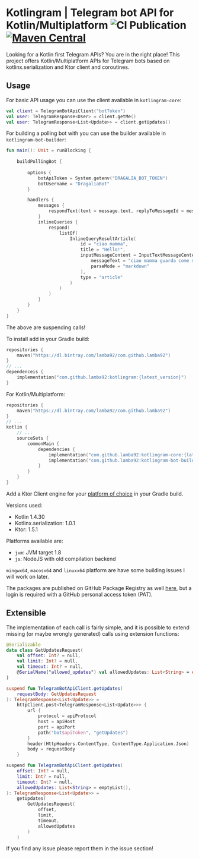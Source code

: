 # Kotlingram | Telegram bot API for Kotlin/Multiplatform ![CI Publication](https://github.com/lamba92/kotlingram/workflows/CI%20Publication/badge.svg) [![Maven Central](https://maven-badges.herokuapp.com/maven-central/com.github.lamba92/kotlingram-core/badge.svg)](https://maven-badges.herokuapp.com/maven-central/com.github.lamba92/kotlingram-core)

Looking for a Kotlin first Telegram APIs? You are in the right place! This project offers Kotlin/Multiplatform APIs for
Telegram bots based on kotlinx.serialization and Ktor client and coroutines.

## Usage
For basic API usage you can use the client available in `kotlingram-core`:
```kotlin
val client = TelegramBotApiClient("botToken")
val user: TelegramResponse<User> = client.getMe()
val user: TelegramResponse<List<Update>> = client.getUpdates()
```

For building a polling bot with you can use the builder available in `kotlingram-bot-builder`: 
```kotlin
fun main(): Unit = runBlocking {
    
    buildPollingBot {
        
        options {
            botApiToken = System.getenv("DRAGALIA_BOT_TOKEN")
            botUsername = "DragaliaBot"
        }

        handlers {
            messages {
                respondText(text = message.text, replyToMessageId = message.messageId)
            }
            inlineQueries {
                respond(
                    listOf(
                        InlineQueryResultArticle(
                            id = "ciao mamma",
                            title = "Hello!",
                            inputMessageContent = InputTextMessageContent(
                                messageText = "ciao mamma guarda come mi diverto",
                                parseMode = "markdown"
                            ),
                            type = "article"
                        )
                    )
                )
            }
        }
    }
}

```

The above are suspending calls!

To install add in your Gradle build:

```kotlin
repositories {
    maven("https://dl.bintray.com/lamba92/com.github.lamba92")
}
// ...
dependenceis {
    implementation("com.github.lamba92:kotlingram:{latest_version}")
}
```

For Kotlin/Multiplatform:

```kotlin
repositories {
    maven("https://dl.bintray.com/lamba92/com.github.lamba92")
}
// ...
kotlin {
    // ...
    sourceSets {
        commonMain {
            dependencies {
                implementation("com.github.lamba92:kotlingram-core:{latest_version}")
                implementation("com.github.lamba92:kotlingram-bot-builder:{latest_version}")
            }
        }
    }
}
```

Add a Ktor Client engine for your [platform of choice](https://ktor.io/docs/http-client-engines.html) in your Gradle
build.

Versions used:

- Kotlin 1.4.30
- Kotlinx.serialization: 1.0.1
- Ktor: 1.5.1

Platforms available are:
- `jvm`: JVM target 1.8
- `js`: NodeJS with old compilation backend

`mingwx64`, `macosx64` and `linuxx64` platform are have some building issues I will work on later. 

The packages are published on GitHub Package Registry as well [here](https://github.com/lamba92?tab=packages&repo_name=kotlingram), but a
login is required with a GitHub personal access token (PAT).

## Extensible

The implementation of each call is fairly simple, and it is possible to extend missing (or maybe wrongly generated)
calls using extension functions:

```kotlin
@Serializable
data class GetUpdatesRequest(
    val offset: Int? = null,
    val limit: Int? = null,
    val timeout: Int? = null,
    @SerialName("allowed_updates") val allowedUpdates: List<String> = emptyList()
)

suspend fun TelegramBotApiClient.getUpdates(
    requestBody: GetUpdatesRequest
): TelegramResponse<List<Update>> =
    httpClient.post<TelegramResponse<List<Update>>> {
        url {
            protocol = apiProtocol
            host = apiHost
            port = apiPort
            path("bot$apiToken", "getUpdates")
        }
        header(HttpHeaders.ContentType, ContentType.Application.Json)
        body = requestBody
    }

suspend fun TelegramBotApiClient.getUpdates(
    offset: Int? = null,
    limit: Int? = null,
    timeout: Int? = null,
    allowedUpdates: List<String> = emptyList(),
): TelegramResponse<List<Update>> =
    getUpdates(
        GetUpdatesRequest(
            offset,
            limit,
            timeout,
            allowedUpdates
        )
    )
```

If you find any issue please report them in the issue section!
